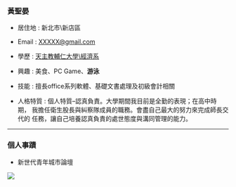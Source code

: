 ### 黃聖晏

- 居住地 : 新北市\新店區
- Email : XXXXX@gmail.com
- 學歷 : [天主教輔仁大學\經濟系](https://www.economics.fju.edu.tw/)
- 興趣 : 美食、PC Game、**游泳**
- 技能 : 擅長office系列軟體、基礎文書處理及初級會計相關

- 人格特質 : 個人特質–認真負責。大學期間我目前是全勤的表現；在高中時期，
我擔任衛生股長與糾察隊成員的職務。會盡自己最大的努力來完成師長交代的
任務，讓自己培養認真負責的處世態度與溝同管理的能力。
<hr>

### 個人事蹟
- 新世代青年城市論壇

![](https://i.imgur.com/jjDznZc.jpeg)
